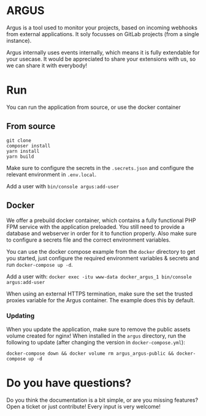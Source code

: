 # ARGUS

Argus is a tool used to monitor your projects, based on incoming webhooks from external applications. It soly focusses
on GitLab projects (from a single instance).

Argus internally uses events internally, which means it is fully extendable for your usecase. It would be appreciated
to share your extensions with us, so we can share it with everybody!

# Run

You can run the application from source, or use the docker container

## From source

```
git clone
composer install
yarn install
yarn build
```

Make sure to configure the secrets in the `.secrets.json` and configure the relevant environment in `.env.local`.

Add a user with `bin/console argus:add-user`

## Docker

We offer a prebuild docker container, which contains a fully functional PHP FPM service with the application preloaded. 
You still need to provide a database and webserver in order for it to function properly. Also make sure to configure
a secrets file and the correct environment variables. 

You can use the docker compose example from the `docker` directory to get you started, just configure the required 
environment variables & secrets and run `docker-compose up -d`.

Add a user with: `docker exec -itu www-data docker_argus_1 bin/console argus:add-user` 

When using an external HTTPS termination, make sure the set the trusted proxies variable for the Argus container.
The example does this by default.

### Updating

When you update the application, make sure to remove the public assets volume created for nginx! 
When installed in the `argus` directory, run the following to update (after changing the version in `docker-compose.yml`): 

```
docker-compose down && docker volume rm argus_argus-public && docker-compose up -d 
```

# Do you have questions?

Do you think the documentation is a bit simple, or are you missing features? Open a ticket or just contribute! 
Every input is very welcome!
